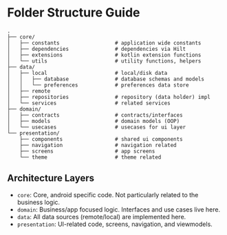 # Folder Structure Guide

```
.
├── core/
│   ├── constants                  # application wide constants
│   ├── dependencies               # dependencies via Hilt
│   ├── extensions                 # kotlin extension functions
│   └── utils                      # utility functions, helpers
├── data/
│   ├── local                      # local/disk data
│   │   ├── database               # database schemas and models
│   │   └── preferences            # preferences data store
│   ├── remote                     
│   ├── repositories               # repository (data holder) impl
│   └── services                   # related services
├── domain/
│   ├── contracts                  # contracts/interfaces
│   ├── models                     # domain models (OOP)
│   └── usecases                   # usecases for ui layer
└── presentation/
    ├── components                 # shared ui components
    ├── navigation                 # navigation related
    ├── screens                    # app screens
    └── theme                      # theme related

```

## Architecture Layers

- `core`: Core, android specific code. Not particularly related to the business logic.
- `domain`: Business/app focused logic. Interfaces and use cases live here.
- `data`: All data sources (remote/local) are implemented here.
- `presentation`: UI-related code, screens, navigation, and viewmodels.